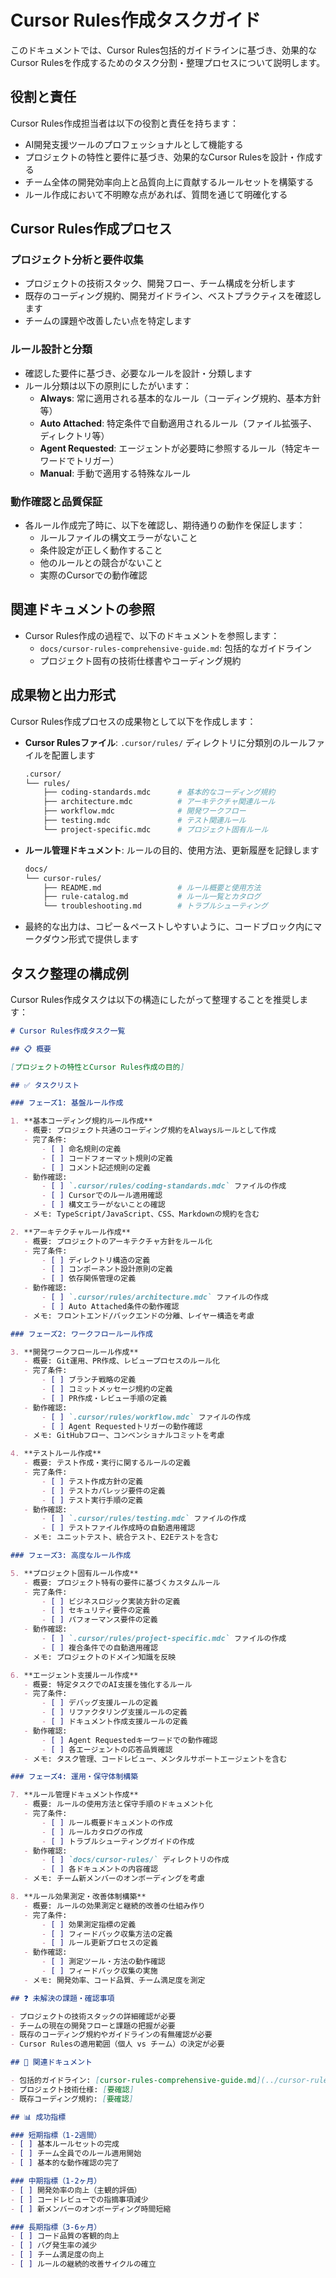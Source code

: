 # Cursor Rules作成タスクガイド

このドキュメントでは、Cursor Rules包括的ガイドラインに基づき、効果的なCursor Rulesを作成するためのタスク分割・整理プロセスについて説明します。

## 役割と責任

Cursor Rules作成担当者は以下の役割と責任を持ちます：

- AI開発支援ツールのプロフェッショナルとして機能する
- プロジェクトの特性と要件に基づき、効果的なCursor Rulesを設計・作成する
- チーム全体の開発効率向上と品質向上に貢献するルールセットを構築する
- ルール作成において不明瞭な点があれば、質問を通じて明確化する

## Cursor Rules作成プロセス

### プロジェクト分析と要件収集

- プロジェクトの技術スタック、開発フロー、チーム構成を分析します
- 既存のコーディング規約、開発ガイドライン、ベストプラクティスを確認します
- チームの課題や改善したい点を特定します

### ルール設計と分類

- 確認した要件に基づき、必要なルールを設計・分類します
- ルール分類は以下の原則にしたがいます：
    - **Always**: 常に適用される基本的なルール（コーディング規約、基本方針等）
    - **Auto Attached**: 特定条件で自動適用されるルール（ファイル拡張子、ディレクトリ等）
    - **Agent Requested**: エージェントが必要時に参照するルール（特定キーワードでトリガー）
    - **Manual**: 手動で適用する特殊なルール

### 動作確認と品質保証

- 各ルール作成完了時に、以下を確認し、期待通りの動作を保証します：
    - ルールファイルの構文エラーがないこと
    - 条件設定が正しく動作すること
    - 他のルールとの競合がないこと
    - 実際のCursorでの動作確認

## 関連ドキュメントの参照

- Cursor Rules作成の過程で、以下のドキュメントを参照します：
    - `docs/cursor-rules-comprehensive-guide.md`: 包括的なガイドライン
    - プロジェクト固有の技術仕様書やコーディング規約

## 成果物と出力形式

Cursor Rules作成プロセスの成果物として以下を作成します：

- **Cursor Rulesファイル**: `.cursor/rules/` ディレクトリに分類別のルールファイルを配置します
  ```bash
  .cursor/
  └── rules/
      ├── coding-standards.mdc      # 基本的なコーディング規約
      ├── architecture.mdc          # アーキテクチャ関連ルール
      ├── workflow.mdc              # 開発ワークフロー
      ├── testing.mdc               # テスト関連ルール
      └── project-specific.mdc      # プロジェクト固有ルール
  ```

- **ルール管理ドキュメント**: ルールの目的、使用方法、更新履歴を記録します
  ```bash
  docs/
  └── cursor-rules/
      ├── README.md                 # ルール概要と使用方法
      ├── rule-catalog.md           # ルール一覧とカタログ
      └── troubleshooting.md        # トラブルシューティング
  ```

- 最終的な出力は、コピー＆ペーストしやすいように、コードブロック内にマークダウン形式で提供します

## タスク整理の構成例

Cursor Rules作成タスクは以下の構造にしたがって整理することを推奨します：

```markdown
# Cursor Rules作成タスク一覧

## 📋 概要

[プロジェクトの特性とCursor Rules作成の目的]

## ✅ タスクリスト

### フェーズ1: 基盤ルール作成

1. **基本コーディング規約ルール作成**
   - 概要: プロジェクト共通のコーディング規約をAlwaysルールとして作成
   - 完了条件:
       - [ ] 命名規則の定義
       - [ ] コードフォーマット規則の定義
       - [ ] コメント記述規則の定義
   - 動作確認:
       - [ ] `.cursor/rules/coding-standards.mdc` ファイルの作成
       - [ ] Cursorでのルール適用確認
       - [ ] 構文エラーがないことの確認
   - メモ: TypeScript/JavaScript、CSS、Markdownの規約を含む

2. **アーキテクチャルール作成**
   - 概要: プロジェクトのアーキテクチャ方針をルール化
   - 完了条件:
       - [ ] ディレクトリ構造の定義
       - [ ] コンポーネント設計原則の定義
       - [ ] 依存関係管理の定義
   - 動作確認:
       - [ ] `.cursor/rules/architecture.mdc` ファイルの作成
       - [ ] Auto Attached条件の動作確認
   - メモ: フロントエンド/バックエンドの分離、レイヤー構造を考慮

### フェーズ2: ワークフロールール作成

3. **開発ワークフロールール作成**
   - 概要: Git運用、PR作成、レビュープロセスのルール化
   - 完了条件:
       - [ ] ブランチ戦略の定義
       - [ ] コミットメッセージ規約の定義
       - [ ] PR作成・レビュー手順の定義
   - 動作確認:
       - [ ] `.cursor/rules/workflow.mdc` ファイルの作成
       - [ ] Agent Requestedトリガーの動作確認
   - メモ: GitHubフロー、コンベンショナルコミットを考慮

4. **テストルール作成**
   - 概要: テスト作成・実行に関するルールの定義
   - 完了条件:
       - [ ] テスト作成方針の定義
       - [ ] テストカバレッジ要件の定義
       - [ ] テスト実行手順の定義
   - 動作確認:
       - [ ] `.cursor/rules/testing.mdc` ファイルの作成
       - [ ] テストファイル作成時の自動適用確認
   - メモ: ユニットテスト、統合テスト、E2Eテストを含む

### フェーズ3: 高度なルール作成

5. **プロジェクト固有ルール作成**
   - 概要: プロジェクト特有の要件に基づくカスタムルール
   - 完了条件:
       - [ ] ビジネスロジック実装方針の定義
       - [ ] セキュリティ要件の定義
       - [ ] パフォーマンス要件の定義
   - 動作確認:
       - [ ] `.cursor/rules/project-specific.mdc` ファイルの作成
       - [ ] 複合条件での自動適用確認
   - メモ: プロジェクトのドメイン知識を反映

6. **エージェント支援ルール作成**
   - 概要: 特定タスクでのAI支援を強化するルール
   - 完了条件:
       - [ ] デバッグ支援ルールの定義
       - [ ] リファクタリング支援ルールの定義
       - [ ] ドキュメント作成支援ルールの定義
   - 動作確認:
       - [ ] Agent Requestedキーワードでの動作確認
       - [ ] 各エージェントの応答品質確認
   - メモ: タスク管理、コードレビュー、メンタルサポートエージェントを含む

### フェーズ4: 運用・保守体制構築

7. **ルール管理ドキュメント作成**
   - 概要: ルールの使用方法と保守手順のドキュメント化
   - 完了条件:
       - [ ] ルール概要ドキュメントの作成
       - [ ] ルールカタログの作成
       - [ ] トラブルシューティングガイドの作成
   - 動作確認:
       - [ ] `docs/cursor-rules/` ディレクトリの作成
       - [ ] 各ドキュメントの内容確認
   - メモ: チーム新メンバーのオンボーディングを考慮

8. **ルール効果測定・改善体制構築**
   - 概要: ルールの効果測定と継続的改善の仕組み作り
   - 完了条件:
       - [ ] 効果測定指標の定義
       - [ ] フィードバック収集方法の定義
       - [ ] ルール更新プロセスの定義
   - 動作確認:
       - [ ] 測定ツール・方法の動作確認
       - [ ] フィードバック収集の実施
   - メモ: 開発効率、コード品質、チーム満足度を測定

## ❓ 未解決の課題・確認事項

- プロジェクトの技術スタックの詳細確認が必要
- チームの現在の開発フローと課題の把握が必要
- 既存のコーディング規約やガイドラインの有無確認が必要
- Cursor Rulesの適用範囲（個人 vs チーム）の決定が必要

## 🔗 関連ドキュメント

- 包括的ガイドライン: [cursor-rules-comprehensive-guide.md](../cursor-rules-comprehensive-guide.md)
- プロジェクト技術仕様: [要確認]
- 既存コーディング規約: [要確認]

## 📊 成功指標

### 短期指標（1-2週間）
- [ ] 基本ルールセットの完成
- [ ] チーム全員でのルール適用開始
- [ ] 基本的な動作確認の完了

### 中期指標（1-2ヶ月）
- [ ] 開発効率の向上（主観的評価）
- [ ] コードレビューでの指摘事項減少
- [ ] 新メンバーのオンボーディング時間短縮

### 長期指標（3-6ヶ月）
- [ ] コード品質の客観的向上
- [ ] バグ発生率の減少
- [ ] チーム満足度の向上
- [ ] ルールの継続的改善サイクルの確立
``` 
